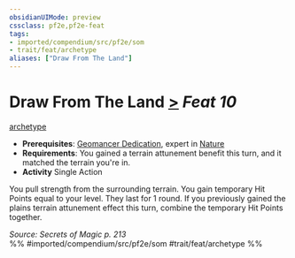 ```yaml
---
obsidianUIMode: preview
cssclass: pf2e,pf2e-feat
tags:
- imported/compendium/src/pf2e/som
- trait/feat/archetype
aliases: ["Draw From The Land"]
---
```

# Draw From The Land  [>](chapter-9-playing-the-game.md#Actions "Single Action") *Feat 10*  
[archetype](archetype.md)  

- **Prerequisites**: [Geomancer Dedication](geomancer-dedication-som.md), expert in [Nature](../skills.md#Nature)
- **Requirements**: You gained a terrain attunement benefit this turn, and it matched the terrain you're in.
- **Activity** Single Action

You pull strength from the surrounding terrain. You gain temporary Hit Points equal to your level. They last for 1 round. If you previously gained the plains terrain attunement effect this turn, combine the temporary Hit Points together.

*Source: Secrets of Magic p. 213*  
%% #imported/compendium/src/pf2e/som #trait/feat/archetype %%